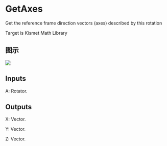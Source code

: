 # GetAxes

Get the reference frame direction vectors (axes) described by this rotation

Target is Kismet Math Library

## 图示

![]($-20221218-19542699.png)

## Inputs

A: Rotator.  

## Outputs

X: Vector.

Y: Vector.

Z: Vector.

